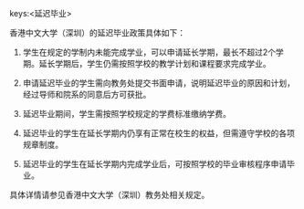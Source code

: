 keys:<延迟毕业>


香港中文大学（深圳）的延迟毕业政策具体如下：

1. 学生在规定的学制内未能完成学业，可以申请延长学期，最长不超过2个学期。延长学期后，学生仍需按照学校的教学计划和课程要求完成学业。

2. 申请延迟毕业的学生需向教务处提交书面申请，说明延迟毕业的原因和计划，经过导师和院系的同意后方可获批。

3. 延迟毕业期间，学生需按照学校规定的学费标准缴纳学费。

4. 延迟毕业的学生在延长学期内仍享有正常在校生的权益，但需遵守学校的各项规章制度。

5. 延迟毕业的学生在延长学期内完成学业后，可按照学校的毕业审核程序申请毕业。

具体详情请参见香港中文大学（深圳）教务处相关规定。